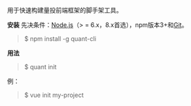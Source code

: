 用于快速构建量投前端框架的脚手架工具。

**安装**
先决条件：[Node.js](https://nodejs.org/en/)（> = 6.x，8.x首选），npm版本3+和[Git](https://git-scm.com/)。

> $ npm  install  -g  quant-cli

**用法**

> $ quant  init  <project-name>

例：

> $ vue  init  my-project
